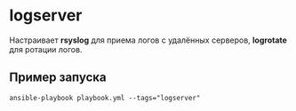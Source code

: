 logserver
=========

Настраивает __rsyslog__ для приема логов с удалённых серверов, __logrotate__ для ротации логов. 

Пример запуска
----------------
`ansible-playbook playbook.yml --tags="logserver"`

